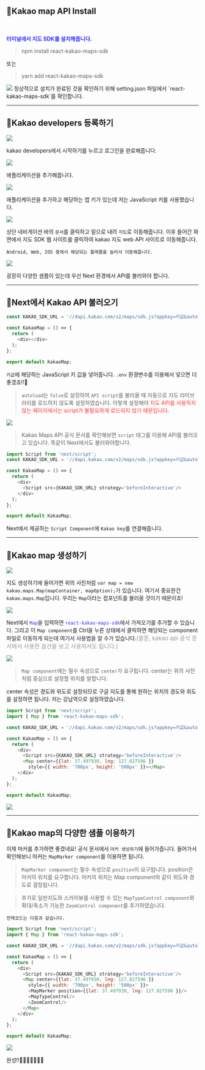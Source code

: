 ## 🦮Kakao map API Install
<br/>

<span style='color: #3333ff;'>**터미널에서 지도 SDK를 설치해줍니다.**</span>
>npm install react-kakao-maps-sdk

또는
>yarn add react-kakao-maps-sdk

<img src="/images/front_study/7/image1.webp"/>
정상적으로 설치가 완료된 것을 확인하기 위해 setting.json 파일에서 `react-kakao-maps-sdk`를 확인합니다.

***

## 🦮Kakao developers 등록하기

<img src="/images/front_study/7/image2.webp"/>

kakao developers에서 시작하기를 누르고 로그인을 완료해줍니다.

<img src="/images/front_study/7/image3.webp"/>

애플리케이션을 추가해줍니다.

<img src="/images/front_study/7/image4.webp"/>

애플리케이션을 추가하고 해당하는 앱 키가 있는데 저는 JavaScript 키를 사용했습니다.

<img src="/images/front_study/7/image5.webp"/>

상단 네비게이션 바의 `문서`를 클릭하고 밑으로 내려 `지도`로 이동해줍니다. 이후 들어간 화면에서 지도 SDK 웹 사이트를 클릭하여 kakao 지도 web API 사이트로 이동해줍니다.

`Android, Web, IOS 중에서 해당되는 플래폼을 눌러서 이동해줍니다.`

<img src="/images/front_study/7/image6.webp"/>

굉장히 다양한 샘플이 있는데 우선 Next 환경에서 API를 불러와야 합니다.

***

## 🦮Next에서 Kakao API 불러오기

```javascript
const KAKAO_SDK_URL = '//dapi.kakao.com/v2/maps/sdk.js?appkey=키값&autoload=false';

const KakaoMap = () => {
  return (
    <div></div>
  );
};

export default KakaoMap;
```

`키값`에 해당하는 JavaScript 키 값을 넣어줍니다. `.env` 환경변수를 이용해서 넣으면 더 좋겠죠!!🤗

>`autoload`는 `false`로 설정하여 `API script`를 불러올 때 자동으로 지도 라이브러리를 로드하지 않도록 설정하였습니다. 이렇게 설정해야 <span style="color: #ff3333">지도 API를 사용하지 않는 페이지에서는 script가 불필요하게 로드되지 않기 때문입니다.</span>

<img src="/images/front_study/7/image7.webp"/>

>Kakao Maps API 공식 문서를 확인해보면 `script` 태그를 이용해 API를 불러오고 있습니다. 똑같이 Next에서도 불러와야합니다.

```javascript
import Script from 'next/script';
const KAKAO_SDK_URL = '//dapi.kakao.com/v2/maps/sdk.js?appkey=키값&autoload=false';

const KakaoMap = () => {
  return (
    <div>
      <Script src={KAKAO_SDK_URL} strategy='beforeInteractive'/>
    </div>
  );
};

export default KakaoMap;
```

Next에서 제공하는 `Script Component`에 `Kakao key`를 연결해줍니다.

***

## 🦮Kakao map 생성하기

<img src="/images/front_study/7/image8.webp"/>

지도 생성하기에 들어가면 위의 사진처럼
`var map = new kakao.maps.Map(mapContainer, mapOption);`가 있습니다.
여기서 중요한건 `kakao.maps.Map`입니다. 우리는 `Map`이라는 컴포넌트를 불러올 것이기 때문이죠!

<img src="/images/front_study/7/image9.webp"/>

Next에서 <span style="color: #3333ff">`Map`</span>을 입력하면 <span style="color: #3333ff">`react-kakao-maps-sdk`</span>에서 가져오기를 추가할 수 있습니다.
그리고 이 `Map component`를 Ctrl을 누른 상태에서 클릭하면 해당되는 component 파일로 이동하게 되는데 여기서 사용법을 알 수가 있습니다.<span style="font-size: 15px; color: #999">(물론, kakao api 공식 문서에서 사용한 옵션을 보고 사용하셔도 됩니다.)</span>

<img src="/images/front_study/7/image10.webp"/>

>`Map component`에는 필수 속성으로 `center`가 요구됩니다. center는 위의 사진처럼 중심으로 설정할 위치를 말합니다.

center 속성은 경도와 위도로 설정되므로 구글 지도를 통해 원하는 위치의 경도와 위도를 설정하면 됩니다. 저는 강남역으로 설정하였습니다.

```javascript
import Script from 'next/script';
import { Map } from 'react-kakao-maps-sdk';

const KAKAO_SDK_URL = '//dapi.kakao.com/v2/maps/sdk.js?appkey=키값&autoload=false';

const KakaoMap = () => {
  return (
    <div>
      <Script src={KAKAO_SDK_URL} strategy='beforeInteractive'/>
      <Map center={{lat: 37.497930, lng: 127.027596 }}
        style={{ width: '700px', height: '500px' }}></Map>
    </div>
  );
};

export default KakaoMap;
```
<img src="/images/front_study/7/image11.webp"/>

***

## 🦮Kakao map의 다양한 샘플 이용하기

이제 마커를 추가하면 좋겠네요! 공식 문서에서 `마커 생성하기`에 들어가줍니다.
들어가서 확인해보니 마커는 `MapMarker component`를 이용하면 됩니다.

>`MapMarker component`는 필수 속성으로 `position`이 요구됩니다. position은 마커의 위치를 요구합니다. 마커의 위치는 Map component와 같이 위도와 경도로 결정됩니다.

>추가로 일반지도와 스카이뷰를 사용할 수 있는 `MapTypeControl component`와 확대/축소가 가능한 `ZoomControl component`를 추가하였습니다.

`전체코드는 다음과 같습니다.`

```javascript
import Script from 'next/script';
import { Map } from 'react-kakao-maps-sdk';

const KAKAO_SDK_URL = '//dapi.kakao.com/v2/maps/sdk.js?appkey=키값&autoload=false';

const KakaoMap = () => {
  return (
    <div>
      <Script src={KAKAO_SDK_URL} strategy='beforeInteractive'/>
      <Map center={{lat: 37.497930, lng: 127.027596 }}
      	style={{ width: '700px', height: '500px' }}>
        <MapMarker position={{lat: 37.497930, lng: 127.027596 }}/>
        <MapTypeControl/>
        <ZoomControl/>
      </Map>
    </div>
  );
};

export default KakaoMap;
```

<img src="/images/front_study/7/image12.webp"/>

완성!!👏👏👏👏👏👏👏
